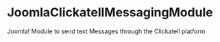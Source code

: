 # JoomlaClickatellMessagingModule
Joomla! Module to send text Messages through the Clickatell platform

